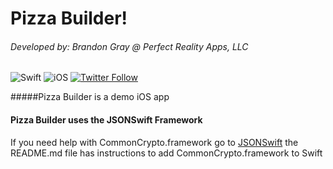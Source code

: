 # Pizza Builder!
###### Developed by: Brandon Gray @ Perfect Reality Apps, LLC

![Swift](http://img.shields.io/badge/swift-3.1-brightgreen.svg)
![iOS](https://img.shields.io/badge/iOS-Supported-brightgreen.svg)
[![Twitter Follow](https://img.shields.io/twitter/follow/espadrine.svg?style=social&label=Follow)](http://www.twitter.com/PerfectRealityA)


#####Pizza Builder is a demo iOS app

#### Pizza Builder uses the JSONSwift Framework
If you need help with CommonCrypto.framework go to [JSONSwift](https://github.com/brandoncgray/JSONSwift) the README.md file has instructions to add CommonCrypto.framework to Swift